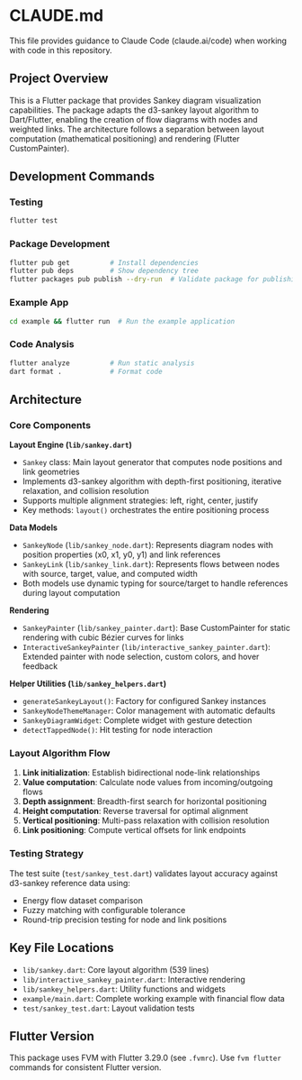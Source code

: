 # CLAUDE.md

This file provides guidance to Claude Code (claude.ai/code) when working with code in this repository.

## Project Overview

This is a Flutter package that provides Sankey diagram visualization capabilities. The package adapts the d3-sankey layout algorithm to Dart/Flutter, enabling the creation of flow diagrams with nodes and weighted links. The architecture follows a separation between layout computation (mathematical positioning) and rendering (Flutter CustomPainter).

## Development Commands

### Testing
```bash
flutter test
```

### Package Development
```bash
flutter pub get          # Install dependencies
flutter pub deps         # Show dependency tree
flutter packages pub publish --dry-run  # Validate package for publishing
```

### Example App
```bash
cd example && flutter run  # Run the example application
```

### Code Analysis
```bash
flutter analyze          # Run static analysis
dart format .            # Format code
```

## Architecture

### Core Components

**Layout Engine (`lib/sankey.dart`)**
- `Sankey` class: Main layout generator that computes node positions and link geometries
- Implements d3-sankey algorithm with depth-first positioning, iterative relaxation, and collision resolution
- Supports multiple alignment strategies: left, right, center, justify
- Key methods: `layout()` orchestrates the entire positioning process

**Data Models**
- `SankeyNode` (`lib/sankey_node.dart`): Represents diagram nodes with position properties (x0, x1, y0, y1) and link references
- `SankeyLink` (`lib/sankey_link.dart`): Represents flows between nodes with source, target, value, and computed width
- Both models use dynamic typing for source/target to handle references during layout computation

**Rendering**
- `SankeyPainter` (`lib/sankey_painter.dart`): Base CustomPainter for static rendering with cubic Bézier curves for links
- `InteractiveSankeyPainter` (`lib/interactive_sankey_painter.dart`): Extended painter with node selection, custom colors, and hover feedback

**Helper Utilities (`lib/sankey_helpers.dart`)**
- `generateSankeyLayout()`: Factory for configured Sankey instances
- `SankeyNodeThemeManager`: Color management with automatic defaults
- `SankeyDiagramWidget`: Complete widget with gesture detection
- `detectTappedNode()`: Hit testing for node interaction

### Layout Algorithm Flow

1. **Link initialization**: Establish bidirectional node-link relationships
2. **Value computation**: Calculate node values from incoming/outgoing flows
3. **Depth assignment**: Breadth-first search for horizontal positioning
4. **Height computation**: Reverse traversal for optimal alignment
5. **Vertical positioning**: Multi-pass relaxation with collision resolution
6. **Link positioning**: Compute vertical offsets for link endpoints

### Testing Strategy

The test suite (`test/sankey_test.dart`) validates layout accuracy against d3-sankey reference data using:
- Energy flow dataset comparison
- Fuzzy matching with configurable tolerance
- Round-trip precision testing for node and link positions

## Key File Locations

- `lib/sankey.dart`: Core layout algorithm (539 lines)
- `lib/interactive_sankey_painter.dart`: Interactive rendering
- `lib/sankey_helpers.dart`: Utility functions and widgets
- `example/main.dart`: Complete working example with financial flow data
- `test/sankey_test.dart`: Layout validation tests

## Flutter Version

This package uses FVM with Flutter 3.29.0 (see `.fvmrc`). Use `fvm flutter` commands for consistent Flutter version.